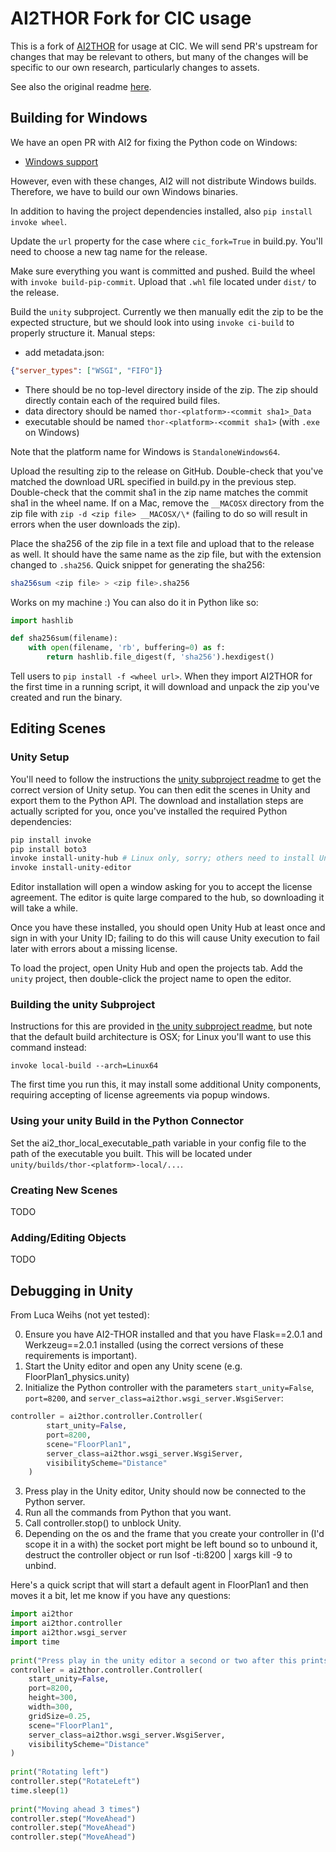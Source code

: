 # AI2THOR Fork for CIC usage

This is a fork of [AI2THOR](https://github.com/allenai/ai2thor) for usage at CIC. We will send PR's upstream for changes that may be relevant to others, but many of the changes will be specific to our own research, particularly changes to assets.

See also the original readme [here](./README.md).

## Building for Windows

We have an open PR with AI2 for fixing the Python code on Windows:

* [Windows support](https://github.com/allenai/ai2thor/pull/1192)

However, even with these changes, AI2 will not distribute Windows builds. Therefore, we have to build our own Windows binaries.

In addition to having the project dependencies installed, also `pip install invoke wheel`.

Update the `url` property for the case where `cic_fork=True` in build.py. You'll need to choose a new tag name for the release.

Make sure everything you want is committed and pushed.
Build the wheel with `invoke build-pip-commit`. Upload that `.whl` file located under `dist/` to the release.

Build the `unity` subproject. Currently we then manually edit the zip to be the expected structure, but we should look into using `invoke ci-build` to properly structure it. Manual steps:

* add metadata.json:

```json
{"server_types": ["WSGI", "FIFO"]}
```

* There should be no top-level directory inside of the zip. The zip should directly contain each of the required build files.
* data directory should be named `thor-<platform>-<commit sha1>_Data`
* executable should be named `thor-<platform>-<commit sha1>` (with `.exe` on Windows)

Note that the platform name for Windows is `StandaloneWindows64`.

Upload the resulting zip to the release on GitHub. Double-check that you've matched the download URL specified in build.py in the previous step. Double-check that the commit sha1 in the zip name matches the commit sha1 in the wheel name. If on a Mac, remove the `__MACOSX` directory from the zip file with `zip -d <zip file> __MACOSX/\*` (failing to do so will result in errors when the user downloads the zip).

Place the sha256 of the zip file in a text file and upload that to the release as well. It should have the same name as the zip file, but with the extension changed to `.sha256`. Quick snippet for generating the sha256:

```bash
sha256sum <zip file> > <zip file>.sha256
```

Works on my machine :) You can also do it in Python like so:

```python
import hashlib

def sha256sum(filename):
    with open(filename, 'rb', buffering=0) as f:
        return hashlib.file_digest(f, 'sha256').hexdigest()
```

Tell users to `pip install -f <wheel url>`. When they import AI2THOR for the first time in a running script, it will download and unpack the zip you've created and run the binary.

## Editing Scenes

### Unity Setup

You'll need to follow the instructions the [unity subproject readme](./unity/README.md) to get the correct version of Unity setup. You can then edit the scenes in Unity and export them to the Python API. The download and installation steps are actually scripted for you, once you've installed the required Python dependencies:

```bash
pip install invoke
pip install boto3
invoke install-unity-hub # Linux only, sorry; others need to install Unity Hub manually
invoke install-unity-editor
```

Editor installation will open a window asking for you to accept the license agreement. The editor is quite large compared to the hub, so downloading it will take a while.

Once you have these installed, you should open Unity Hub at least once and sign in with your Unity ID; failing to do this will cause Unity execution to fail later with errors about a missing license.

To load the project, open Unity Hub and open the projects tab. Add the `unity` project, then double-click the project name to open the editor.

### Building the unity Subproject

Instructions for this are provided in [the unity subproject readme](./unity/README.md), but note that the default build architecture is OSX; for Linux you'll want to use this command instead:

    invoke local-build --arch=Linux64

The first time you run this, it may install some additional Unity components, requiring accepting of license agreements via popup windows.

### Using your unity Build in the Python Connector

Set the ai2_thor_local_executable_path variable in your config file to the path of the executable you built. This will be located under `unity/builds/thor-<platform>-local/...`.

### Creating New Scenes

TODO

### Adding/Editing Objects

TODO

## Debugging in Unity

From Luca Weihs (not yet tested):

0. Ensure you have AI2-THOR installed and that you have Flask==2.0.1 and Werkzeug==2.0.1 installed (using the correct versions of these requirements is important).
1. Start the Unity editor and open any Unity scene (e.g. FloorPlan1_physics.unity)
2. Initialize the Python controller with the parameters `start_unity=False`, `port=8200`, and `server_class=ai2thor.wsgi_server.WsgiServer`:
 
```python
controller = ai2thor.controller.Controller(
        start_unity=False,
        port=8200,
        scene="FloorPlan1",
        server_class=ai2thor.wsgi_server.WsgiServer,
        visibilityScheme="Distance"
    )
```

3. Press play in the Unity editor, Unity should now be connected to the Python server.
4. Run all the commands from Python that you want.
5. Call controller.stop() to unblock Unity.
6. Depending on the os and the frame that you create your controller in (I'd scope it in a with) the socket port might be left bound so to unbound it, destruct the controller object or run lsof -ti:8200 | xargs kill -9 to unbind.
 
Here's a quick script that will start a default agent in FloorPlan1 and then moves it a bit, let me know if you have any questions:
 
```python
import ai2thor
import ai2thor.controller
import ai2thor.wsgi_server
import time
 
print("Press play in the unity editor a second or two after this prints.")
controller = ai2thor.controller.Controller(
    start_unity=False,
    port=8200,
    height=300,
    width=300,
    gridSize=0.25,
    scene="FloorPlan1",
    server_class=ai2thor.wsgi_server.WsgiServer,
    visibilityScheme="Distance"
)
 
print("Rotating left")
controller.step("RotateLeft")
time.sleep(1)
 
print("Moving ahead 3 times")
controller.step("MoveAhead")
controller.step("MoveAhead")
controller.step("MoveAhead")
```